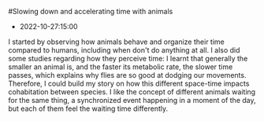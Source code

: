 #Slowing down and accelerating time with animals
- 2022-10-27:15:00

I started by observing how animals behave and organize their time compared to humans, including when don't do anything at all. I also did some studies regarding how they perceive time: I learnt that generally the smaller an animal is, and the faster its metabolic rate, the slower time passes, which explains why flies are so good at dodging our movements. 
Therefore, I could build my story on how this different space-time impacts cohabitation between species. I like the concept of different animals waiting for the same thing, a synchronized event happening in a moment of the day, but each of them feel the waiting time differently. 

